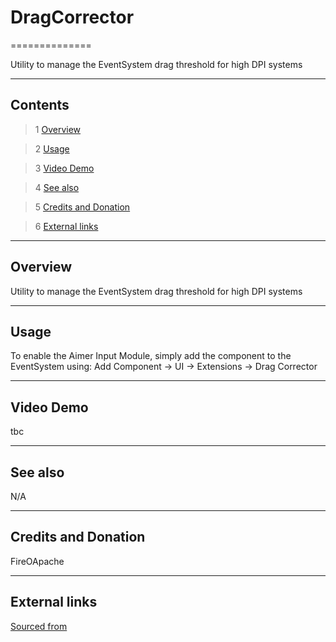 # DragCorrector

==============

Utility to manage the EventSystem drag threshold for high DPI systems

---------

## Contents

> 1 [Overview](#markdown-header-overview)

> 2 [Usage](#markdown-header-usage)

> 3 [Video Demo](#markdown-header-video-demo)

> 4 [See also](#markdown-header-see-also)

> 5 [Credits and Donation](#markdown-header-credits-and-donation)

> 6 [External links](#markdown-header-external-links)

---------

## Overview

Utility to manage the EventSystem drag threshold for high DPI systems

---------

## Usage

To enable the Aimer Input Module, simply add the component to the EventSystem using:
Add Component -> UI -> Extensions -> Drag Corrector

---------

## Video Demo

tbc

---------

## See also

N/A

---------

## Credits and Donation

FireOApache

---------

## External links

[Sourced from](http://answers.unity3d.com/questions/1149417/ui-button-onclick-sensitivity-for-high-dpi-devices.html#answer-1197307)
